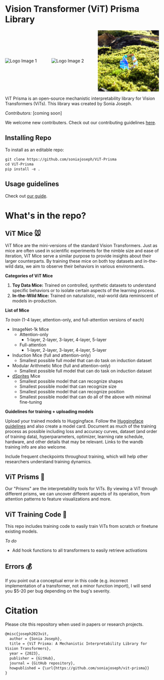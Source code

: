 # Vision Transformer (ViT) Prisma Library
<div style="display: flex; align-items: center;">
  <img src="assets/images/house.jpg" alt="Logo Image 1" width="200" style="margin-right: 10px;"/>
  <img src="assets/images/prism1.jpg" alt="Logo Image 2" width="200" style="margin-right: 10px;"/>
  <img src="assets/images/house2.jpg" alt="Logo Image 3" width="200"/>
</div>


ViT Prisma is an open-source mechanistic interpretability library for Vision Transformers (ViTs). This library was created by Sonia Joseph.

*Contributors:* [coming soon]

We welcome new contributers. Check out our contributing guidelines [here](CONTRIBUTING.md).

## Installing Repo

To install as an editable repo:
```
git clone https://github.com/soniajoseph/ViT-Prisma
cd ViT-Prisma
pip install -e .
```
## Usage guidelines
Check out [our guide](https://github.com/soniajoseph/ViT-Prisma/blob/main/docs/UsageGuide.md).

# What's in the repo?

## ViT Mice 🐭
ViT Mice are the mini-versions of the standard Vision Transformers.  Just as mice are often used in scientific experiments for the nimble size and ease of iteration, ViT Mice serve a similar purpose to provide insights about their larger counterparts. By training these mice on both toy datasets and in-the-wild data, we aim to observe their behaviors in various environments.

**Categories of ViT Mice** 
1. **Toy Data Mice:** Trained on controlled, synthetic datasets to understand specific behaviors or to isolate certain aspects of the learning process.
2. **In-the-Wild Mice:** Trained on naturalistic, real-world data reminiscent of models in-production.

**List of Mice** 

_To train_ (1-4 layer, attention-only, and full-attention versions of each)
* ImageNet-1k Mice
   * Attention-only
     * 1-layer, 2-layer, 3-layer, 4-layer, 5-layer
   * Full-attention
     * 1-layer, 2-layer, 3-layer, 4-layer, 5-layer
* Induction Mice (full and attention-only)
     * Smallest possible full model that can do task on induction dataset
* Modular Arithmetic Mice (full and attention-only)
     * Smallest possible full model that can do task on induction dataset
* [dSprites](https://github.com/google-deepmind/dsprites-dataset) Mice
     * Smallest possible model that can recognize shapes
     * Smallest possible model that can recognize size
     * Smallest possible model that can recognize position
     * Smallest possible model that can do all of the above with minimal fine-tuning 

**Guidelines for training + uploading models**

Upload your trained models to Huggingface. Follow the [Huggingface guidelines](https://huggingface.co/docs/hub/models-uploading) and also create a model card. Document as much of the training process as possible including loss and accuracy curves, dataset (and order of training data), hyperparameters, optimizer, learning rate schedule, hardware, and other details that may be relevant. Links to the wandb training info are also welcome.

Include frequent checkpoints throughout training, which will help other researchers understand training dynamics.

## ViT Prisms 🌈
Our "Prisms" are the interpretability tools for ViTs. By viewing a ViT through different prisms, we can uncover different aspects of its operation, from attention patterns to feature visualizations and more.

## ViT Training Code 🚀

This repo includes training code to easily train ViTs from scratch or finetune existing models.

_To do_
* Add hook functions to all transformers to easily retrieve activations

## Errors 💰
If you point out a conceptual error in this code (e.g. incorrect implementation of a transformer, not a minor function import), I will send you $5-20 per bug depending on the bug's severity.

# Citation

Please cite this repository when used in papers or research projects.

```
@misc{joseph2023vit,
  author = {Sonia Joseph},
  title = {ViT Prisma: A Mechanistic Interpretability Library for Vision Transformers},
  year = {2023},
  publisher = {GitHub},
  journal = {GitHub repository},
  howpublished = {\url{https://github.com/soniajoseph/vit-prisma}}
}
```
